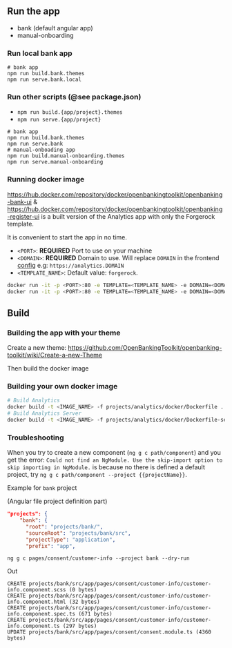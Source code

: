 ## Run the app
- bank (default angular app)
- manual-onboarding
### Run local bank app
```shell
# bank app
npm run build.bank.themes
npm run serve.bank.local
```
### Run other scripts (@see package.json)
- `npm run build.{app/project}.themes`
- `npm run serve.{app/project}`
```shell
# bank app
npm run build.bank.themes
npm run serve.bank
# manual-onboading app
npm run build.manual-onboarding.themes
npm run serve.manual-onboarding
```
### Running docker image

<https://hub.docker.com/repository/docker/openbankingtoolkit/openbanking-bank-ui> & <https://hub.docker.com/repository/docker/openbankingtoolkit/openbanking-register-ui> is a built version of the Analytics app with only the Forgerock template.

It is convenient to start the app in no time.

- `<PORT>`: **REQUIRED** Port to use on your machine
- `<DOMAIN>`: **REQUIRED** Domain to use. Will replace `DOMAIN` in the frontend [config](./forgerock-openbanking-ui/projects/analytics/docker/deployment-settings.js) e.g: `https://analytics.DOMAIN`
- `<TEMPLATE_NAME>`: Default value: `forgerock`.

```bash
docker run -it -p <PORT>:80 -e TEMPLATE=<TEMPLATE_NAME> -e DOMAIN=<DOMAIN> openbankingtoolkit/openbanking-bank-ui
docker run -it -p <PORT>:80 -e TEMPLATE=<TEMPLATE_NAME> -e DOMAIN=<DOMAIN> openbankingtoolkit/openbanking-register-ui
```

## Build
### Building the app with your theme

Create a new theme: <https://github.com/OpenBankingToolkit/openbanking-toolkit/wiki/Create-a-new-Theme>

Then build the docker image

### Building your own docker image

```bash
# Build Analytics
docker build -t <IMAGE_NAME> -f projects/analytics/docker/Dockerfile .
# Build Analytics Server
docker build -t <IMAGE_NAME> -f projects/analytics/docker/Dockerfile-server .
```

### Troubleshooting
When you try to create a new component (`ng g c path/component`) and you get the error: `Could not find an NgModule. Use the skip-import option to skip importing in NgModule.`
is because no there is defined a default project, try `ng g c path/component --project {{projectName}}`.

Example for `bank` project

(Angular file project definition part)
```json
"projects": {
    "bank": {
      "root": "projects/bank/",
      "sourceRoot": "projects/bank/src",
      "projectType": "application",
      "prefix": "app",
```
```shell
ng g c pages/consent/customer-info --project bank --dry-run
```
Out
```shell
CREATE projects/bank/src/app/pages/consent/customer-info/customer-info.component.scss (0 bytes)
CREATE projects/bank/src/app/pages/consent/customer-info/customer-info.component.html (32 bytes)
CREATE projects/bank/src/app/pages/consent/customer-info/customer-info.component.spec.ts (671 bytes)
CREATE projects/bank/src/app/pages/consent/customer-info/customer-info.component.ts (297 bytes)
UPDATE projects/bank/src/app/pages/consent/consent.module.ts (4360 bytes)
```
